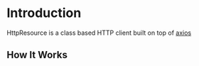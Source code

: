 # Introduction

HttpResource is a class based HTTP client built on top of [axios](https://www.npmjs.com/package/axios)

## How It Works